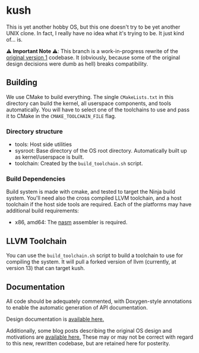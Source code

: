 # kush
This is yet another hobby OS, but this one doesn't try to be yet another UNIX clone. In fact, I really have no idea what it's trying to be. It just kind of… is.

**⚠️ Important Note ⚠️**: This branch is a work-in-progress rewrite of the [original version 1](https://github.com/tristanseifert/kush-os/tree/old) codebase. It (obviously, because some of the original design decisions were dumb as hell) breaks compatibility.

## Building
We use CMake to build everything. The single `CMakeLists.txt` in this directory can build the kernel, all userspace components, and tools automatically. You will have to select one of the toolchains to use and pass it to CMake in the `CMAKE_TOOLCHAIN_FILE` flag.

### Directory structure
- tools: Host side utilities
- sysroot: Base directory of the OS root directory. Automatically built up as kernel/userspace is built.
- toolchain: Created by the `build_toolchain.sh` script.


### Build Dependencies
Build system is made with cmake, and tested to target the Ninja build system. You'll need also the cross compiled LLVM toolchain, and a host toolchain if the host side tools are required. Each of the platforms may have additional build requirements:

- x86, amd64: The [nasm](https://nasm.us) assembler is required.

## LLVM Toolchain
You can use the `build_toolchain.sh` script to build a toolchain to use for compiling the system. It will pull a forked version of llvm (currently, at version 13) that can target kush.

## Documentation
All code should be adequately commented, with Doxygen-style annotations to enable the automatic generation of API documentation.

Design documentation is [available here.](https://wiki.trist.network/books/kush)

Additionally, some blog posts describing the original OS design and motivations are [available here.](https://blraaz.me/tags/kush-os/) These may or may not be correct with regard to this new, rewritten codebase, but are retained here for posterity.
